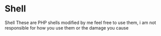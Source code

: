 # Shell
Shell
These are PHP shells modified by me feel free to use them, i am not responsible for how you use them or the damage you cause
